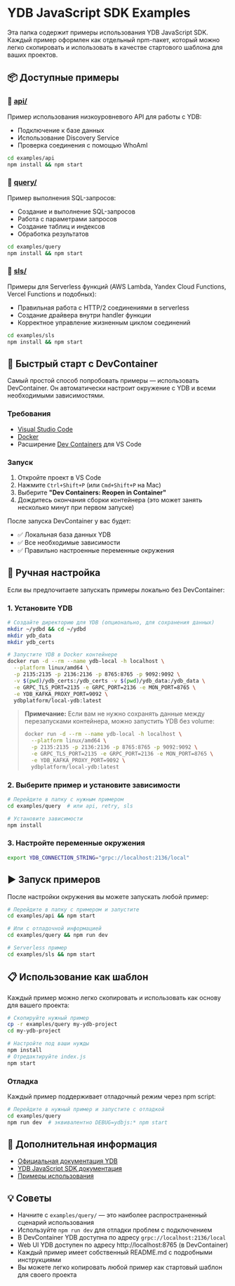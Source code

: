# YDB JavaScript SDK Examples

Эта папка содержит примеры использования YDB JavaScript SDK. Каждый пример оформлен как отдельный npm-пакет, который можно легко скопировать и использовать в качестве стартового шаблона для ваших проектов.

## 📦 Доступные примеры

### 📁 **[api/](./api/)**

Пример использования низкоуровневого API для работы с YDB:

- Подключение к базе данных
- Использование Discovery Service
- Проверка соединения с помощью WhoAmI

```bash
cd examples/api
npm install && npm start
```

### 📁 **[query/](./query/)**

Пример выполнения SQL-запросов:

- Создание и выполнение SQL-запросов
- Работа с параметрами запросов
- Создание таблиц и индексов
- Обработка результатов

```bash
cd examples/query
npm install && npm start
```

### 📁 **[sls/](./sls/)**

Примеры для Serverless функций (AWS Lambda, Yandex Cloud Functions, Vercel Functions и подобных):

- Правильная работа с HTTP/2 соединениями в serverless
- Создание драйвера внутри handler функции
- Корректное управление жизненным циклом соединений

```bash
cd examples/sls
npm install && npm start
```

## 🚀 Быстрый старт с DevContainer

Самый простой способ попробовать примеры — использовать DevContainer. Он автоматически настроит окружение с YDB и всеми необходимыми зависимостями.

### Требования

- [Visual Studio Code](https://code.visualstudio.com/)
- [Docker](https://www.docker.com/)
- Расширение [Dev Containers](https://marketplace.visualstudio.com/items?itemName=ms-vscode-remote.remote-containers) для VS Code

### Запуск

1. Откройте проект в VS Code
2. Нажмите `Ctrl+Shift+P` (или `Cmd+Shift+P` на Mac)
3. Выберите **"Dev Containers: Reopen in Container"**
4. Дождитесь окончания сборки контейнера (это может занять несколько минут при первом запуске)

После запуска DevContainer у вас будет:

- ✅ Локальная база данных YDB
- ✅ Все необходимые зависимости
- ✅ Правильно настроенные переменные окружения

## 🔧 Ручная настройка

Если вы предпочитаете запускать примеры локально без DevContainer:

### 1. Установите YDB

```bash
# Создайте директорию для YDB (опционально, для сохранения данных)
mkdir ~/ydbd && cd ~/ydbd
mkdir ydb_data
mkdir ydb_certs

# Запустите YDB в Docker контейнере
docker run -d --rm --name ydb-local -h localhost \
  --platform linux/amd64 \
  -p 2135:2135 -p 2136:2136 -p 8765:8765 -p 9092:9092 \
  -v $(pwd)/ydb_certs:/ydb_certs -v $(pwd)/ydb_data:/ydb_data \
  -e GRPC_TLS_PORT=2135 -e GRPC_PORT=2136 -e MON_PORT=8765 \
  -e YDB_KAFKA_PROXY_PORT=9092 \
  ydbplatform/local-ydb:latest
```

> **Примечание:** Если вам не нужно сохранять данные между перезапусками контейнера, можно запустить YDB без volume:
>
> ```bash
> docker run -d --rm --name ydb-local -h localhost \
>   --platform linux/amd64 \
>   -p 2135:2135 -p 2136:2136 -p 8765:8765 -p 9092:9092 \
>   -e GRPC_TLS_PORT=2135 -e GRPC_PORT=2136 -e MON_PORT=8765 \
>   -e YDB_KAFKA_PROXY_PORT=9092 \
>   ydbplatform/local-ydb:latest
> ```

### 2. Выберите пример и установите зависимости

```bash
# Перейдите в папку с нужным примером
cd examples/query  # или api, retry, sls

# Установите зависимости
npm install
```

### 3. Настройте переменные окружения

```bash
export YDB_CONNECTION_STRING="grpc://localhost:2136/local"
```

## ▶️ Запуск примеров

После настройки окружения вы можете запускать любой пример:

```bash
# Перейдите в папку с примером и запустите
cd examples/api && npm start

# Или с отладочной информацией
cd examples/query && npm run dev

# Serverless пример
cd examples/sls && npm start
```

## 📋 Использование как шаблон

Каждый пример можно легко скопировать и использовать как основу для вашего проекта:

```bash
# Скопируйте нужный пример
cp -r examples/query my-ydb-project
cd my-ydb-project

# Настройте под ваши нужды
npm install
# Отредактируйте index.js
npm start
```

### Отладка

Каждый пример поддерживает отладочный режим через npm script:

```bash
# Перейдите в нужный пример и запустите с отладкой
cd examples/query
npm run dev  # эквивалентно DEBUG=ydbjs:* npm start
```

## 📖 Дополнительная информация

- [Официальная документация YDB](https://ydb.tech/docs/)
- [YDB JavaScript SDK документация](https://github.com/ydb-platform/ydb-js-sdk)
- [Примеры использования](https://ydb.tech/docs/en/reference/ydb-sdk/example/)

## 💡 Советы

- Начните с `examples/query/` — это наиболее распространенный сценарий использования
- Используйте `npm run dev` для отладки проблем с подключением
- В DevContainer YDB доступна по адресу `grpc://localhost:2136/local`
- Web UI YDB доступен по адресу http://localhost:8765 (в DevContainer)
- Каждый пример имеет собственный README.md с подробными инструкциями
- Вы можете легко копировать любой пример как стартовый шаблон для своего проекта
